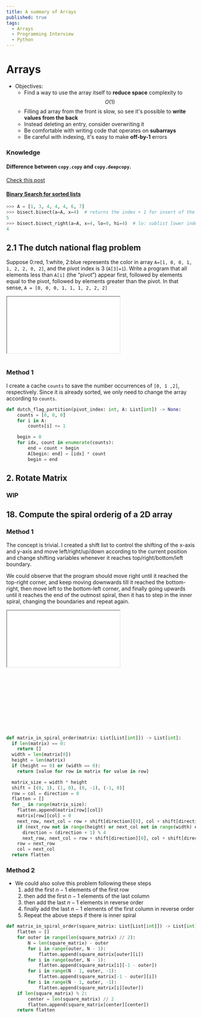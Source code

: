 ```yaml
---
title: A summary of Arrays
published: true
tags:
  - Arrays
  - Programming Interview
  - Python
---
```


# Arrays

- Objectives:
  - Find a way to use the array itself to **reduce space** complexity to $$ O(1) $$
  - Filling ad array from the front is slow, so see it's possible to **write values from the back**
  - Instead deleting an entry, consider overwriting it
  - Be comfortable with writing code that operates on **subarrays**
  - Be careful with indexing, it's easy to make **off-by-1** errors

<!--more-->

### Knowledge

#### Difference between `copy.copy` and `copy.deepcopy`.

[Check this post](https://stackoverflow.com/a/17246744/5978883)

#### [Binary Search for sorted lists](https://docs.python.org/3/library/bisect.html)

```python
>>> A = [1, 3, 4, 4, 4, 6, 7]
>>> bisect.bisect(a=A, x=4)  # returns the index + 1 for insert of the rightmost `x` from `a`
5
>>> bisect.bisect_right(a=A, x=4, lo=0, hi=4)  # lo: sublist lower index, hi: sublist higher index
4
```

## 2.1 The dutch national flag problem

Suppose 0:red, 1:white, 2:blue represents the color in array `A=[1, 0, 0, 1, 1, 2, 2, 0, 2]`, and the pivot index is 3 (`A[3]=1`). Write a program that all elements less than `A[i]` (the “pivot”) appear first, followed by elements equal to the pivot, followed by elements greater than the pivot. In that sense, `A = [0, 0, 0, 1, 1, 1, 2, 2, 2]`

<div class="embed-responsive embed-responsive-21by9" style="height: 170px;">
  <iframe class="embed-responsive-item" src="{{ site.baseurl }}/assets/demo/dutch_flag.html"></iframe>
</div>

### Method 1

I create a cache `counts` to save the number occurrences of `[0, 1 ,2]`, respectively. Since it is already sorted, we only need to change the array according to `counts`.

```python
def dutch_flag_partition(pivot_index: int, A: List[int]) -> None:
    counts = [0, 0, 0]
    for i in A:
        counts[i] += 1

    begin = 0
    for idx, count in enumerate(counts):
        end = count + begin
        A[begin: end] = [idx] * count
        begin = end
```

## 2. Rotate Matrix

### WIP

## 18. Compute the spiral orderig of a 2D array

### Method 1

The concept is trivial. I created a shift list to control the shifting of the x-axis and y-axis and move left/right/up/down according to the current position and change shifting variables whenever it reaches top/right/bottom/left boundary.

We could observe that the program should move right until it reached the top-right corner, and keep moving downwards till it reached the bottom-right, then move left to the bottom-left corner, and finally going upwards until it reaches the end of the outmost spiral, then it has to step in the inner spiral, changing the boundaries and repeat again.

<div class="embed-responsive embed-responsive-21by9" style="height: 320px;">
  <iframe class="embed-responsive-item" src="{{ site.baseurl }}/assets/demo/spiral.html"></iframe>
</div>

```python
def matrix_in_spiral_order(matrix: List[List[int]]) -> List[int]:
  if len(matrix) == 0:
    return []
  width = len(matrix[0])
  height = len(matrix)
  if (height == 0) or (width == 0):
    return [value for row in matrix for value in row]

  matrix_size = width * height
  shift = [(0, 1), (1, 0), (0, -1), (-1, 0)]
  row = col = direction = 0
  flatten = []
  for _ in range(matrix_size):
    flatten.append(matrix[row][col])
    matrix[row][col] = 0
    next_row, next_col = row + shift[direction][0], col + shift[direction][1]
    if (next_row not in range(height) or next_col not in range(width) or matrix[next_row][next_col] == 0):
      direction = (direction + 1) % 4
      next_row, next_col = row + shift[direction][0], col + shift[direction][1]
    row = next_row
    col = next_col
  return flatten
```

### Method 2

- We could also solve this problem following these steps
  1. add the first $n-1$ elements of the first row
  2. then add the first $n-1$ elements of the last column
  3. then add the last $n-1$ elements in reverse order
  4. finally add the last $n-1$ elements of the first column in reverse order
  5. Repeat the above steps if there is inner spiral

```python
def matrix_in_spiral_order(square_matrix: List[List[int]]) -> List[int]:
    flatten = []
    for outer in range(len(square_matrix) // 2):
        N = len(square_matrix) - outer
        for i in range(outer, N - 1):
            flatten.append(square_matrix[outer][i])
        for i in range(outer, N - 1):
            flatten.append(square_matrix[i][-1 - outer])
        for i in range(N - 1, outer, -1):
            flatten.append(square_matrix[-1 - outer][i])
        for i in range(N - 1, outer, -1):
            flatten.append(square_matrix[i][outer])
    if len(square_matrix) % 2:
        center = len(square_matrix) // 2
        flatten.append(square_matrix[center][center])
    return flatten
```
